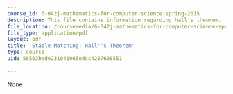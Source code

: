 ```yaml
---
course_id: 6-042j-mathematics-for-computer-science-spring-2015
description: This file contains information regarding hall's theorem.
file_location: /coursemedia/6-042j-mathematics-for-computer-science-spring-2015/56503bade231041965edcc4287608551_MIT6_042JS15_halls_thorem.pdf
file_type: application/pdf
layout: pdf
title: 'Stable Matching: Hall''s Theorem'
type: course
uid: 56503bade231041965edcc4287608551

---
```

None